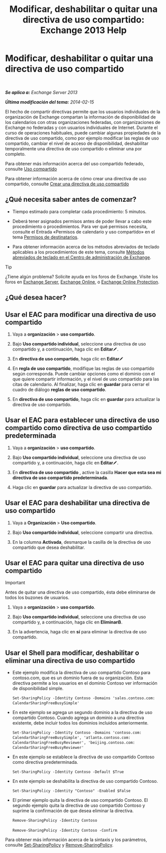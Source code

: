 ﻿---
title: 'Modificar, deshabilitar o quitar una directiva de uso compartido: Exchange 2013 Help'
TOCTitle: Modificar, deshabilitar o quitar una directiva de uso compartido
ms:assetid: 714af42d-ca29-4bb4-ac48-f0b3d4fd1c15
ms:mtpsurl: https://technet.microsoft.com/es-es/library/JJ657460(v=EXCHG.150)
ms:contentKeyID: 49895703
ms.date: 04/23/2018
mtps_version: v=EXCHG.150
ms.translationtype: HT
---

# Modificar, deshabilitar o quitar una directiva de uso compartido

 

_**Se aplica a:** Exchange Server 2013_

_**Última modificación del tema:** 2014-02-15_

El hecho de compartir directivas permite que los usuarios individuales de la organización de Exchange compartan la información de disponibilidad de los calendarios con otras organizaciones federadas, con organizaciones de Exchange no federadas y con usuarios individuales de Internet. Durante el curso de operaciones habituales, puede cambiar algunas propiedades de la directiva de uso compartido, como por ejemplo modificar las reglas de uso compartido, cambiar el nivel de acceso de disponibilidad, deshabilitar temporalmente una directiva de uso compartido o eliminar una por completo.

Para obtener más información acerca del uso compartido federado, consulte [Uso compartido](sharing-exchange-2013-help.md)

Para obtener información acerca de cómo crear una directiva de uso compartido, consulte [Crear una directiva de uso compartido](create-a-sharing-policy-exchange-2013-help.md)

## ¿Qué necesita saber antes de comenzar?

  - Tiempo estimado para completar cada procedimiento: 5 minutos.

  - Deberá tener asignados permisos antes de poder llevar a cabo este procedimiento o procedimientos. Para ver qué permisos necesita, consulte el Entrada «Permisos de calendario y uso compartido» en el tema [Permisos de destinatarios](recipients-permissions-exchange-2013-help.md).

  - Para obtener información acerca de los métodos abreviados de teclado aplicables a los procedimientos de este tema, consulte [Métodos abreviados de teclado en el Centro de administración de Exchange](keyboard-shortcuts-in-the-exchange-admin-center-exchange-online-protection-help.md).


> [!TIP]
> ¿Tiene algún problema? Solicite ayuda en los foros de Exchange. Visite los foros en <A href="https://go.microsoft.com/fwlink/p/?linkid=60612">Exchange Server</A>, <A href="https://go.microsoft.com/fwlink/p/?linkid=267542">Exchange Online</A>, o <A href="https://go.microsoft.com/fwlink/p/?linkid=285351">Exchange Online Protection</A>.



## ¿Qué desea hacer?

## Usar el EAC para modificar una directiva de uso compartido

1.  Vaya a **organización** \> **uso compartido**.

2.  Bajo **Uso compartido individual**, seleccione una directiva de uso compartido y, a continuación, haga clic en **Editar**![Icono Editar](images/Bb124582.6f53ccb2-1f13-4c02-bea0-30690e6ea71d(EXCHG.150).gif "Icono Editar").

3.  En **directiva de uso compartido**, haga clic en **Editar**![Icono Editar](images/Bb124582.6f53ccb2-1f13-4c02-bea0-30690e6ea71d(EXCHG.150).gif "Icono Editar")

4.  En **regla de uso compartido**, modifique las reglas de uso compartido según corresponda. Puede cambiar opciones como el dominio con el que quiere compartir información, y el nivel de uso compartido para las citas de calendario. Al finalizar, haga clic en **guardar** para cerrar el cuadro de diálogo **reglas de uso compartido**.

5.  En **directiva de uso compartido**, haga clic en **guardar** para actualizar la directiva de uso compartido.

## Usar el EAC para establecer una directiva de uso compartido como directiva de uso compartido predeterminada

1.  Vaya a **organización** \> **uso compartido**.

2.  Bajo **Uso compartido individual**, seleccione una directiva de uso compartido y, a continuación, haga clic en **Editar**![Icono Editar](images/Bb124582.6f53ccb2-1f13-4c02-bea0-30690e6ea71d(EXCHG.150).gif "Icono Editar").

3.  En **directiva de uso compartido** , active la casilla **Hacer que esta sea mi directiva de uso compartido predeterminada**.

4.  Haga clic en **guardar** para actualizar la directiva de uso compartido.

## Usar el EAC para deshabilitar una directiva de uso compartido

1.  Vaya a **Organización** \> **Uso compartido**.

2.  Bajo **Uso compartido individual**, seleccione compartir una directiva.

3.  En la columna **Activada**, desmarque la casilla de la directiva de uso compartido que desea deshabilitar.

## Usar el EAC para quitar una directiva de uso compartido


> [!IMPORTANT]
> Antes de quitar una directiva de uso compartido, ésta debe eliminarse de todos los buzones de usuarios.



1.  Vaya a **organización** \> **uso compartido**.

2.  Bajo **Uso compartido individual**, seleccione una directiva de uso compartido y, a continuación, haga clic en **Eliminar**![Eliminar icono](images/Dd979797.14f639f6-61e8-4418-bbfb-0db14de9d2f5(EXCHG.150).gif "Eliminar icono").

3.  En la advertencia, haga clic en **sí** para eliminar la directiva de uso compartido.

## Usar el Shell para modificar, deshabilitar o eliminar una directiva de uso compartido

  - Este ejemplo modifica la directiva de uso compartido Contoso para contoso.com, que es un dominio fuera de su organización. Esta directiva permite a los usuarios en el dominio Contoso ver información de disponibilidad simple.
    
        Set-SharingPolicy -Identity Contoso -Domains 'sales.contoso.com: CalendarSharingFreeBusySimple'

  - En este ejemplo se agrega un segundo dominio a la directiva de uso compartido Contoso. Cuando agrega un dominio a una directiva existente, debe incluir todos los dominios incluidos anteriormente.
    
        Set-SharingPolicy -Identity Contoso -Domains 'contoso.com: CalendarSharingFreeBusySimple', 'atlanta.contoso.com: CalendarSharingFreeBusyReviewer', 'beijing.contoso.com: CalendarSharingFreeBusyReviewer'

  - En este ejemplo se establece la directiva de uso compartido Contoso como directiva predeterminada.
    
        Set-SharingPolicy -Identity Contoso -Default $True

  - En este ejemplo se deshabilita la directiva de uso compartido Contoso.
    
        Set-SharingPolicy -Identity "Contoso" -Enabled $False

  - El primer ejemplo quita la directiva de uso compartido Contoso. El segundo ejemplo quita la directiva de uso compartido Contoso y suprime la confirmación de que desea eliminar la directiva.
    
        Remove-SharingPolicy -Identity Contoso
    
        Remove-SharingPolicy -Identity Contoso -Confirm

Para obtener más información acerca de la sintaxis y los parámetros, consulte [Set-SharingPolicy](https://technet.microsoft.com/es-es/library/dd297931\(v=exchg.150\)) y [Remove-SharingPolicy](https://technet.microsoft.com/es-es/library/dd351071\(v=exchg.150\)).

